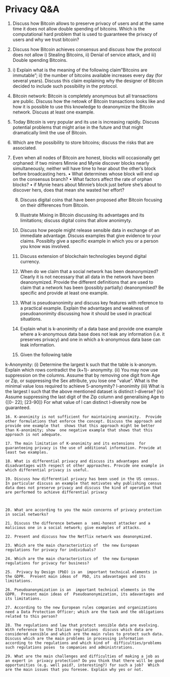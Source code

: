 # Privacy Q&A

1. Discuss how Bitcoin allows to preserve privacy of users and at the same time it does not allow double spending of bitcoins. Which is the computational hard problem that is used to guaranteee the privacy of users and why we trust bitcoin?

2. Discuss how Bitcoin achieves consensus and discuss how the protocol does not allow i) Stealing Bitcoins, ii) Denial of service attack, and iii) Double spending Bitcoins.

3. i) Explain what is the meaning of the following claim”Bitcoins are immutable”; ii)  the number of bitcoins available increases every day (for several years). Discuss this claim explaining why the designer of Bitcoin decided to include such possibility in the protocol.

4. Bitcoin network: Bitcoin is completely anonymous but  all transactions are public. Discuss how the netowk of Bitcoin transactions looks like and how it is possible to use this knowledge to  deanonymize the Bitcoin network. Discuss at least one example. 

5. Today Bitcoin is very popular and its use is increasing rapidly. Discuss potential problems that might arise in the future and that might dramatically limit the use of Bitcoin.

6. Which are the possibility to store bitcoins; discuss  the risks that are associated.

7. Even when all nodes of Bitcoin are honest, blocks will occasionally get orphaned: if two miners Minnie and Mynie discover blocks nearly simultaneously, neither will have time to hear about the other’s block before broadcasting hers.
    • What determines whose block will end up on the consensus branch?
    • What factors affect the rate of orphan blocks? 
    • if Mynie hears about Minnie’s block just before she’s about to discover hers, does that mean she wasted her effort?

    8. Discuss digital coins that have been proposed after Bitcoin  focusing on their differences from Bitcoin.

    9. Illustrate  Mixing in Bitcoin discussing its advantages and its limitations; discuss digital coins that allow anonimyty.

    10. Discuss how people might release sensible data in exchange of  an immediate advantage.  Discuss examples that give evidence to your claims. Possiblty give a specific example in which you or a person you know was involved. 

    11. Discuss extension of blockchain technologies beyond digital currency.

    12. When do we claim that a social network has been deanonymized? Clearly it is not necessary that all data in the network have been deanonymized. Provide the different definitions that are used to claim that a network has been (possibly partially) deanonymised? Be specific and provide at least one example.

    13. What is pseudoanonimity and discuss key features with reference to a practical example.  Explain the advantages and weakness of pseudoanonimity discussing how it should be used in practical situations. 

    14. Explain what is k-anonimity of a data base  and provide one example where a k-anonymous data base does not leak any  information (i.e. it preserves privacy) and one in which  a k-anonymous data base can leak information. 




    15. Given the following table


k-Anonymity:
(i) Determine the largest k such that the table is k-anonym. Explain which rows contradict the (k+1)-
anonymity.
(ii) You may now use suppression on the columns. Assume that by removing one digit from Age or Zip, or suppressing the Sex attribute, you lose one ”value”. What is the minimal value loss required to achieve 5-anonymity?
l-anonimity
(iii) What is the largest l such that the above mentioned dataset is distinct l-diverse?
(iv) Assume suppressing the last digit of the Zip column and generalising Age to {[0- 22]; [23-90]}
For what value of l can distinct l-diversity now be guaranteed.

    16. K-anonimity is not sufficient for maintaining anonimity.  Provide other formulations that enforce the concept. Discuss the approach and provide one example that  shows that this approach might be better than K-anonimity; show  one negative example that shows that this  approach is not adequate.

    17. The main limitation of K-anonimity and its extensions  for guaranteeing privacy is the use of additional information. Provide at least two examples.

    18. What is differential privacy and discuss its advantages and disadvantages with respect ot other approaches. Provide one example in which differential privacy is useful.

    19. Discuss how differential privacy has been used in the US census. In particular discuss an example that motivates why publishing census data does not preserve privacy and discuss the kind of operation that are performed to achieve differential privacy



    20. What are according to you the main concerns of privacy protection in social networks? 

    21. Discuss the difference between a  semi-honest attacker and a malicious one in a social network; give examples of attacks.  

    22. Present and discuss how the Netflix network was deanonymized. 

    23. Which are the main characteristics of  the new European regulations for privacy for individuals?

    24. Which are the main characteristics of  the new European regulations for privacy for business? 

    25.  Privacy by Design (PbD) is an  important technical elements in the GDPR.  Present main ideas of  PbD, its adavantages and its limitations.

    26. Pseudoanonymization is an  important technical elements in the GDPR.  Present main ideas of  Pseudoanonymization, its adavantages and its limitations. 

    27. According to the new European rules companies and organizations need a Data Protection Officer; which are the task and the obligations related to this person?

    28. The regulations and law that protect sensible data are evolving.  With reference to the Italian regulations  discuss which data are considered sensible and which are the main rules to protect such data. Discuss which are the main problems in processing information  according to the regulations and which kind of  difficulties/problems such regulations poses  to companies and administrations.

    29. What are the main challenges and difficulties of making a job as an expert in  privacy protection? Do you think that there will be good opportunities (e.g. well paid?, interesting?) for such a job?  Which are the main issues that you foresee. Explain why yes or not. 
